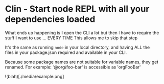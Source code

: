 # Clin - Start node REPL with all your dependencies loaded

What ends up happening is I open the CLI a lot but then I have to require the stuff I want to use ... EVERY TIME
This allows me to skip that step

It's the same as running `node` in your local directory, and having ALL the files in your package.json required and available in your CLI.

Because some package names are not suitable for variable names, they get renamed. For example: '@org/foo-bar' is accessible as 'orgFooBar'

!(blah)[./media/example.png]
